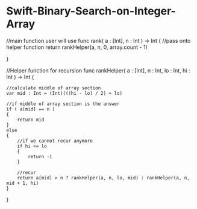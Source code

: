 # Swift-Binary-Search-on-Integer-Array

//main function user will use
func rank( a : [Int], n : Int ) -> Int
{
    //pass onto helper function
    return rankHelper(a, n, 0, array.count - 1)
    
}

//Helper function for recursion
func rankHelper( a : [Int], n : Int, lo : Int, hi : Int ) -> Int
{
    
    //calculate middle of array section
    var mid : Int = (Int)(((hi - lo) / 2) + lo)
    
    //if middle of array section is the answer
    if ( a[mid] == n )
    {
        return mid
    }
    else
    {
        //if we cannot recur anymore
        if hi <= lo
        {
            return -1
        }
        
        //recur
        return a[mid] > n ? rankHelper(a, n, lo, mid) : rankHelper(a, n, mid + 1, hi)
    }
    
}
